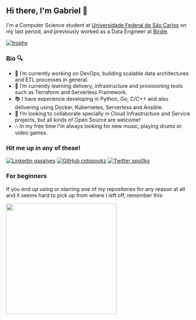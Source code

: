 ## Hi there, I'm Gabriel 👋

I'm a Computer Science student at [Universidade Federal de São Carlos](https://www2.ufscar.br) on my last period, and previously worked as a Data Engineer at [Birdie](https://www.birdie.ai/).


[![trophy](https://github-profile-trophy.vercel.app/?username=cptspookz&theme=darkhub&row=1)](https://github.com/ryo-ma/github-profile-trophy)


### Bio 🔍

- 🔭 I’m currently working on DevOps, building scalable data architectures and ETL processes in general.
- 🌱 I’m currently learning delivery, infrastructure and provisioning tools such as Terraform and Serverless Framework.
- 📚 I have experience developing in Python, Go, C/C++ and also delivering using Docker, Kubernetes, Serverless and Ansible.
- 👯 I’m looking to collaborate specially in Cloud Infrastructure and Service projects, but all kinds of Open Source are welcome!
- 🎶 In my free time I'm always looking for new music, playing drums or video games.


### Hit me up in any of these!
[![Linkedin gasalves](https://img.shields.io/badge/-gasalves-blue?style=flat-square&logo=Linkedin&logoColor=white&link=https://www.linkedin.com/in/gasalves/)](https://www.linkedin.com/in/gasalves/)
[![GitHub cptspookz](https://img.shields.io/github/followers/CptSpookz?label=follow&style=social)](https://github.com/CptSpookz)
[![Twitter spo0ks](https://img.shields.io/twitter/follow/spo0ks?label=spo0ks&style=social)](https://twitter.com/spo0ks)


### For beginners
If you end up using or starring one of my repositories for any reason at all and it seems hard to pick up from where I left off, remember this:

<img src="https://media.giphy.com/media/xT5LMMoEYSUrokM89O/giphy.gif" width=300>
